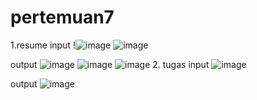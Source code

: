 # pertemuan7
1.resume
  input
  !![image](https://github.com/Bagus2004/pertemuan7/assets/145316039/8f30228a-9ec2-41ec-8e98-8ec3e415ebc4)
  ![image](https://github.com/Bagus2004/pertemuan7/assets/145316039/826ab7d8-eb3f-46bf-9deb-7a494a6ff1f0)

  output
  ![image](https://github.com/Bagus2004/pertemuan7/assets/145316039/68282206-8dbc-4385-9618-242f2844eae5)
  ![image](https://github.com/Bagus2004/pertemuan7/assets/145316039/60b1d81f-5204-4cba-9e23-5e6eecd850ae)
  ![image](https://github.com/Bagus2004/pertemuan7/assets/145316039/a3eeed26-b334-458a-a46e-f91600743fbb)
2. tugas
  input
  ![image](https://github.com/Bagus2004/pertemuan7/assets/145316039/5de10bad-2946-4fbe-a5b7-2e6021e9889b)

  output
  ![image](https://github.com/Bagus2004/pertemuan7/assets/145316039/39485ce2-6f5a-4fa1-9ef6-1261512347f7)




